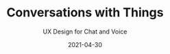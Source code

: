 ---
date: 2021-04-30
dateYear: 2021
isbn: 9781933820866
title: Conversations with Things
subtitle: UX Design for Chat and Voice
description: "Welcome to the future, where you can talk with the digital things around you: voice assistants, chatbots, and more. But these interactions can be unhelpful and frustrating—sometimes even offensive or biased. Conversations with Things teaches you how to design conversations that are useful, ethical, and human–centered—because everyone deserves to be understood, especially you."
cover: cover-conversations-with-things.jpeg
coverGoogle: https://books.google.com/books/content?id=aFMlEAAAQBAJ&printsec=frontcover&img=1&zoom=1&edge=curl&source=gbs_api
pageCount: 320
authors:
- Diana Deibel
- Rebecca Evanhoe
publishers: Rosenfeld Media
published: 2021-04-20
publishedYear: 2021
shelves:
- non-fiction
- design
skills:
- vui-design
portfolioFeature: true
weight: 6
---